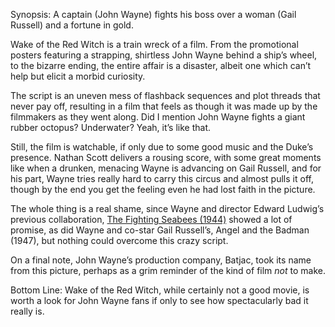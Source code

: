 Synopsis: A captain (John Wayne) fights his boss over a woman (Gail Russell) and a fortune in gold.

Wake of the Red Witch is a train wreck of a film.  From the promotional posters featuring a strapping, shirtless John Wayne behind a ship’s wheel, to the bizarre ending, the entire affair is a disaster, albeit one which can’t help but elicit a morbid curiosity.

The script is an uneven mess of flashback sequences and plot threads that never pay off, resulting in a film that feels as though it was made up by the filmmakers as they went along.  Did I mention John Wayne fights a giant rubber octopus?  Underwater?  Yeah, it’s like that.

Still, the film is watchable, if only due to some good music and the Duke’s presence.  Nathan Scott delivers a rousing score, with some great moments like when a drunken, menacing Wayne is advancing on Gail Russell, and for his part, Wayne tries really hard to carry this circus and almost pulls it off, though by the end you get the feeling even he had lost faith in the picture. 

The whole thing is a real shame, since Wayne and director Edward Ludwig’s previous collaboration, <a href="/browse/reviews/the-fighting-seabees-1944/">The Fighting Seabees (1944)</a> showed a lot of promise, as did Wayne and co-star Gail Russell’s, Angel and the Badman (1947), but nothing could overcome this crazy script.

On a final note, John Wayne’s production company, Batjac, took its name from this picture, perhaps as a grim reminder of the kind of film <em>not</em> to make.

Bottom Line: Wake of the Red Witch, while certainly not a good movie, is worth a look for John Wayne fans if only to see how spectacularly bad it really is.



